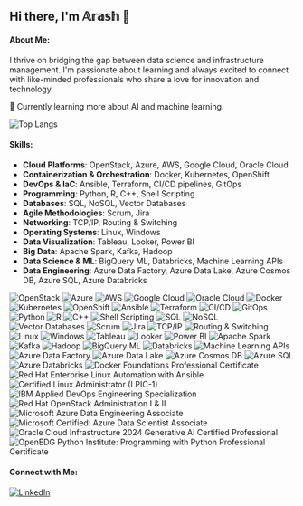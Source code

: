 ## Hi there, I'm 𝔸𝕣𝕒𝕤𝕙 👋
<!--
**6arash6/6arash6** is a ✨ _special_ ✨ repository because its `README.md` (this file) appears on your GitHub profile.

Here are some ideas to get you started:

- 🔭 I’m currently working on ...
- 🌱 I’m currently learning ...
- 👯 I’m looking to collaborate on ...
- 🤔 I’m looking for help with ...
- 💬 Ask me about ...
- 📫 How to reach me: ...
- 😄 Pronouns: ...
- ⚡ Fun fact: ...
-->
#### About Me:
I thrive on bridging the gap between data science and infrastructure management. I'm passionate about learning and always excited to connect with like-minded professionals who share a love for innovation and technology.

🌱 Currently learning more about AI and machine learning.

![Top Langs](https://github-readme-stats.vercel.app/api/top-langs/?username=6arash6&hide_progress=true)

#### Skills:
- **Cloud Platforms**: OpenStack, Azure, AWS, Google Cloud, Oracle Cloud
- **Containerization & Orchestration**: Docker, Kubernetes, OpenShift
- **DevOps & IaC**: Ansible, Terraform, CI/CD pipelines, GitOps
- **Programming**: Python, R, C++, Shell Scripting
- **Databases**: SQL, NoSQL, Vector Databases
- **Agile Methodologies**: Scrum, Jira
- **Networking**: TCP/IP, Routing & Switching
- **Operating Systems**: Linux, Windows
- **Data Visualization**: Tableau, Looker, Power BI
- **Big Data**: Apache Spark, Kafka, Hadoop
- **Data Science & ML**: BigQuery ML, Databricks, Machine Learning APIs
- **Data Engineering**: Azure Data Factory, Azure Data Lake, Azure Cosmos DB, Azure SQL, Azure Databricks


![OpenStack](https://img.shields.io/badge/OpenStack-ED1944?style=for-the-badge&logo=openstack&logoColor=white)
![Azure](https://img.shields.io/badge/Azure-0078D4?style=for-the-badge&logo=microsoft-azure&logoColor=white)
![AWS](https://img.shields.io/badge/AWS-232F3E?style=for-the-badge&logo=amazon-aws&logoColor=white)
![Google Cloud](https://img.shields.io/badge/Google%20Cloud-4285F4?style=for-the-badge&logo=google-cloud&logoColor=white)
![Oracle Cloud](https://img.shields.io/badge/Oracle%20Cloud-F80000?style=for-the-badge&logo=oracle&logoColor=white)
![Docker](https://img.shields.io/badge/Docker-2496ED?style=for-the-badge&logo=docker&logoColor=white)
![Kubernetes](https://img.shields.io/badge/Kubernetes-326CE5?style=for-the-badge&logo=kubernetes&logoColor=white)
![OpenShift](https://img.shields.io/badge/OpenShift-EE0000?style=for-the-badge&logo=red-hat-openshift&logoColor=white)
![Ansible](https://img.shields.io/badge/Ansible-EE0000?style=for-the-badge&logo=ansible&logoColor=white)
![Terraform](https://img.shields.io/badge/Terraform-7B42BC?style=for-the-badge&logo=terraform&logoColor=white)
![CI/CD](https://img.shields.io/badge/CI%2FCD-004880?style=for-the-badge&logo=continuous-integration&logoColor=white)
![GitOps](https://img.shields.io/badge/GitOps-1199FA?style=for-the-badge&logo=git&logoColor=white)
![Python](https://img.shields.io/badge/Python-3776AB?style=for-the-badge&logo=python&logoColor=white)
![R](https://img.shields.io/badge/R-276DC3?style=for-the-badge&logo=r&logoColor=white)
![C++](https://img.shields.io/badge/C++-00599C?style=for-the-badge&logo=c%2B%2B&logoColor=white)
![Shell Scripting](https://img.shields.io/badge/Shell_Scripting-4EAA25?style=for-the-badge&logo=gnu-bash&logoColor=white)
![SQL](https://img.shields.io/badge/SQL-4479A1?style=for-the-badge&logo=postgresql&logoColor=white)
![NoSQL](https://img.shields.io/badge/NoSQL-005571?style=for-the-badge&logo=mongodb&logoColor=white)
![Vector Databases](https://img.shields.io/badge/Vector_Databases-FF6F00?style=for-the-badge&logo=vector-database&logoColor=white)
![Scrum](https://img.shields.io/badge/Scrum-6DB33F?style=for-the-badge&logo=scrum&logoColor=white)
![Jira](https://img.shields.io/badge/Jira-0052CC?style=for-the-badge&logo=jira&logoColor=white)
![TCP/IP](https://img.shields.io/badge/TCP/IP-008080?style=for-the-badge&logo=internet-protocol&logoColor=white)
![Routing & Switching](https://img.shields.io/badge/Routing_%26_Switching-1F4E79?style=for-the-badge&logo=networking&logoColor=white)
![Linux](https://img.shields.io/badge/Linux-FCC624?style=for-the-badge&logo=linux&logoColor=white)
![Windows](https://img.shields.io/badge/Windows-0078D6?style=for-the-badge&logo=windows&logoColor=white)
![Tableau](https://img.shields.io/badge/Tableau-E97627?style=for-the-badge&logo=tableau&logoColor=white)
![Looker](https://img.shields.io/badge/Looker-4285F4?style=for-the-badge&logo=looker&logoColor=white)
![Power BI](https://img.shields.io/badge/Power%20BI-F2C811?style=for-the-badge&logo=power-bi&logoColor=white)
![Apache Spark](https://img.shields.io/badge/Apache%20Spark-E25A1C?style=for-the-badge&logo=apache-spark&logoColor=white)
![Kafka](https://img.shields.io/badge/Kafka-231F20?style=for-the-badge&logo=apache-kafka&logoColor=white)
![Hadoop](https://img.shields.io/badge/Hadoop-66CCFF?style=for-the-badge&logo=apache-hadoop&logoColor=white)
![BigQuery ML](https://img.shields.io/badge/BigQuery-4285F4?style=for-the-badge&logo=google-cloud&logoColor=white)
![Databricks](https://img.shields.io/badge/Databricks-FC2D42?style=for-the-badge&logo=databricks&logoColor=white)
![Machine Learning APIs](https://img.shields.io/badge/Machine_Learning_APIs-FF6F00?style=for-the-badge&logo=machine-learning&logoColor=white)
![Azure Data Factory](https://img.shields.io/badge/Azure%20Data%20Factory-0078D4?style=for-the-badge&logo=microsoft-azure&logoColor=white)
![Azure Data Lake](https://img.shields.io/badge/Azure%20Data%20Lake-0078D4?style=for-the-badge&logo=microsoft-azure&logoColor=white)
![Azure Cosmos DB](https://img.shields.io/badge/Azure%20Cosmos%20DB-0078D4?style=for-the-badge&logo=microsoft-azure&logoColor=white)
![Azure SQL](https://img.shields.io/badge/Azure%20SQL-0078D4?style=for-the-badge&logo=microsoft-azure&logoColor=white)
![Azure Databricks](https://img.shields.io/badge/Azure%20Databricks-0078D4?style=for-the-badge&logo=microsoft-azure&logoColor=white)
![Docker Foundations Professional Certificate](https://img.shields.io/badge/Docker%20Foundations%20Professional%20Certificate-2496ED?style=for-the-badge&logo=docker&logoColor=white)
![Red Hat Enterprise Linux Automation with Ansible](https://img.shields.io/badge/Red%20Hat%20Enterprise%20Linux%20Automation%20with%20Ansible-EE0000?style=for-the-badge&logo=red-hat&logoColor=white)
![Certified Linux Administrator (LPIC-1)](https://img.shields.io/badge/Certified%20Linux%20Administrator%20(LPIC--1)-FCC624?style=for-the-badge&logo=linux&logoColor=white)
![IBM Applied DevOps Engineering Specialization](https://img.shields.io/badge/IBM%20Applied%20DevOps%20Engineering%20Specialization-052FAD?style=for-the-badge&logo=ibm&logoColor=white)
![Red Hat OpenStack Administration I & II](https://img.shields.io/badge/Red%20Hat%20OpenStack%20Administration%20I%20&%20II-EE0000?style=for-the-badge&logo=red-hat&logoColor=white)
![Microsoft Azure Data Engineering Associate](https://img.shields.io/badge/Microsoft%20Azure%20Data%20Engineering%20Associate-0078D4?style=for-the-badge&logo=microsoft-azure&logoColor=white)
![Microsoft Certified: Azure Data Scientist Associate](https://img.shields.io/badge/Microsoft%20Certified%3A%20Azure%20Data%20Scientist%20Associate-0078D4?style=for-the-badge&logo=microsoft-azure&logoColor=white)
![Oracle Cloud Infrastructure 2024 Generative AI Certified Professional](https://img.shields.io/badge/Oracle%20Cloud%20Infrastructure%202024%20Generative%20AI%20Certified%20Professional-F80000?style=for-the-badge&logo=oracle&logoColor=white)
![OpenEDG Python Institute: Programming with Python Professional Certificate](https://img.shields.io/badge/OpenEDG%20Python%20Institute%3A%20Programming%20with%20Python%20Professional%20Certificate-3776AB?style=for-the-badge&logo=python&logoColor=white)

#### Connect with Me:
[![LinkedIn](https://img.shields.io/badge/LinkedIn-0A66C2?style=for-the-badge&logo=linkedin&logoColor=white)](https://www.linkedin.com/in/arash-javan/)
